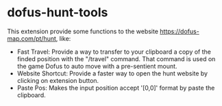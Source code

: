 # dofus-hunt-tools
This extension provide some functions to the website https://dofus-map.com/pt/hunt, like:

* Fast Travel: Provide a way to transfer to your clipboard a copy of the finded position with the "/travel" command. That command is used on the game Dofus to auto move with a pre-sentient mount.
* Website Shortcut: Provide a faster way to open the hunt website by clicking on extension button.
* Paste Pos: Makes the input position accept '[0,0]' format by paste the clipboard.
